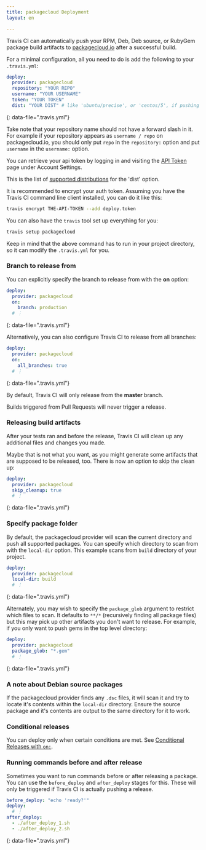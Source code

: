 ```yaml
---
title: packagecloud Deployment
layout: en

---
```


Travis CI can automatically push your RPM, Deb, Deb source, or RubyGem package build
artifacts to [packagecloud.io](https://packagecloud.io/) after a successful build.

For a minimal configuration, all you need to do is add the following to your `.travis.yml`:

```yaml
deploy:
  provider: packagecloud
  repository: "YOUR REPO"
  username: "YOUR USERNAME"
  token: "YOUR TOKEN"
  dist: "YOUR DIST" # like 'ubuntu/precise', or 'centos/5', if pushing deb or rpms
```
{: data-file=".travis.yml"}

Take note that your repository name should not have a forward slash in it. For example if your repository appears as `username / repo` on packagecloud.io, you should only put `repo` in the `repository:` option and put `username` in the `username:` option.

You can retrieve your api token by logging in and visiting the [API Token](https://packagecloud.io/api_token) page under Account Settings.

This is the list of [supported distributions](https://packagecloud.io/docs#os_distro_version) for the 'dist' option.

It is recommended to encrypt your auth token. Assuming you have the Travis CI command line client installed, you can do it like this:

```bash
travis encrypt THE-API-TOKEN --add deploy.token
```

You can also have the `travis` tool set up everything for you:

```bash
travis setup packagecloud
```

Keep in mind that the above command has to run in your project directory, so it can modify the `.travis.yml` for you.

### Branch to release from

You can explicitly specify the branch to release from with the **on** option:

```yaml
deploy:
  provider: packagecloud
  on:
    branch: production
  # ⋮
```
{: data-file=".travis.yml"}

Alternatively, you can also configure Travis CI to release from all branches:

```yaml
deploy:
  provider: packagecloud
  on:
    all_branches: true
  # ⋮
```
{: data-file=".travis.yml"}

By default, Travis CI will only release from the **master** branch.

Builds triggered from Pull Requests will never trigger a release.

### Releasing build artifacts

After your tests ran and before the release, Travis CI will clean up any additional files and changes you made.

Maybe that is not what you want, as you might generate some artifacts that are supposed to be released, too. There is now an option to skip the clean up:

```yaml
deploy:
  provider: packagecloud
  skip_cleanup: true
  # ⋮
```
{: data-file=".travis.yml"}

### Specify package folder

By default, the packagecloud provider will scan the current directory and push all supported packages.
You can specify which directory to scan from with the `local-dir` option. This example scans from `build` directory of your project.

```yaml
deploy:
  provider: packagecloud
  local-dir: build
  # ⋮
```
{: data-file=".travis.yml"}

Alternately, you may wish to specify the `package_glob` argument to restrict which files to scan. It defaults to `**/*` (recursively finding all package files) but this may pick up other artifacts you don't want to release. For example, if you only want to push gems in the top level directory:

```yaml
deploy:
  provider: packagecloud
  package_glob: "*.gem"
  # ⋮
```
{: data-file=".travis.yml"}

### A note about Debian source packages

If the packagecloud provider finds any `.dsc` files, it will scan it and try to locate it's contents within
the `local-dir` directory. Ensure the source package and it's contents are output to the same directory for it to work.

### Conditional releases

You can deploy only when certain conditions are met.
See [Conditional Releases with `on:`](/user/deployment#conditional-releases-with-on).

### Running commands before and after release

Sometimes you want to run commands before or after releasing a package. You can use the `before_deploy` and `after_deploy` stages for this. These will only be triggered if Travis CI is actually pushing a release.

```yaml
before_deploy: "echo 'ready?'"
deploy:
  # ⋮
after_deploy:
  - ./after_deploy_1.sh
  - ./after_deploy_2.sh
```
{: data-file=".travis.yml"}
